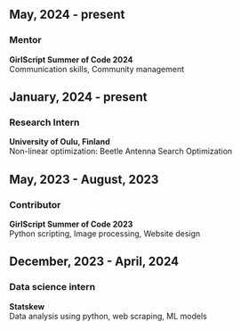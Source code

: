 ## May, 2024 - present
### Mentor
**GirlScript Summer of Code 2024**  
Communication skills, Community management  

## January, 2024 - present
### Research Intern 
**University of Oulu, Finland**  
Non-linear optimization: Beetle Antenna Search Optimization  

## May, 2023 - August, 2023
### Contributor
**GirlScript Summer of Code 2023**  
Python scripting, Image processing, Website design  

## December, 2023 - April, 2024
### Data science intern
**Statskew**  
Data analysis using python, web scraping, ML models  


